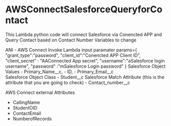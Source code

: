 # AWSConnectSalesforceQueryforContact
This Lambda python code will connect Salesforce via Conencted APP and Query Contact based on Contact Number
Variables to change

ANI - AWS Connect Invoke Lambda input paramater
   params={
        "grant_type":"password",
        "client_id":"Conencted APP Client ID",
        "client_secret" : "AAConnected App secret",
        "username":"aSalesforce login username",
        "password" :"mSalesforce Login password"
    }
  Salesforce Object Values 
    - Primary_Name__c, 
    - ID, 
    - Primary_Email__c  
    Salesforce Object Class 
    - Student__c 
    Salesforce Match Attribute (this is the attribute that you are going to check)
    - Contact_number__c
   
   AWS Connect external Attributes 
   - CallingName
   - StudentOID
   - ContactEmail
   - NumberofRecords
